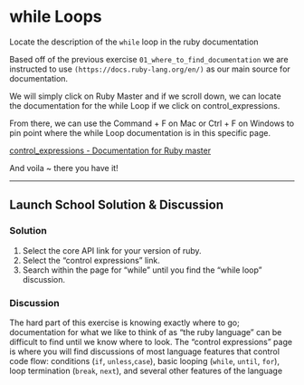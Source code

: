 # while Loops
Locate the description of the `while` loop in the ruby documentation

Based off of the previous exercise `01_where_to_find_documentation` we are instructed to use `(https://docs.ruby-lang.org/en/)` as our main source for documentation. 

We will simply click on Ruby Master and if we scroll down, we can locate the documentation for the while Loop if we click on control_expressions. 

From there, we can use the Command + F on Mac or Ctrl + F on Windows to pin point where the while Loop documentation is in this specific page.  

[control_expressions - Documentation for Ruby master](https://docs.ruby-lang.org/en/master/syntax/control_expressions_rdoc.html#label-while+Loop)

And voila ~ there you have it!

- - - -

## Launch School Solution & Discussion

### Solution

1. Select the core API link for your version of ruby.
2. Select the “control expressions” link.
3. Search within the page for “while” until you find the “while loop” discussion.

### Discussion

The hard part of this exercise is knowing exactly where to go; documentation for what we like to think of as “the ruby language” can be difficult to find until we know where to look. The “control expressions” page is where you will find discussions of most language features that control code flow: conditions (`if`, `unless`,`case`), basic looping (`while`, `until`, `for`), loop termination (`break`, `next`), and several other features of the language
